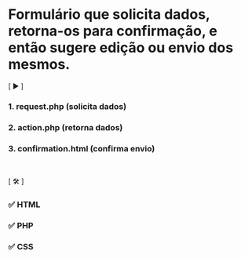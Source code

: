 # Formulário que solicita dados, retorna-os para confirmação, e então sugere edição ou envio dos mesmos.

[ ▶ ]

### 1. request.php (solicita dados)
### 2. action.php (retorna dados)
### 3. confirmation.html (confirma envio)

<br>

[ 🛠 ]

### ✅ HTML
### ✅ PHP
### ✅ CSS
